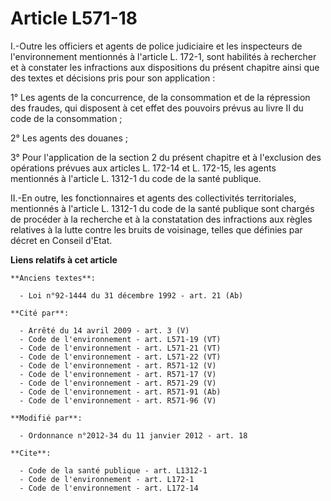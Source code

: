 # Article L571-18

I.-Outre les officiers et agents de police judiciaire et les inspecteurs de l'environnement mentionnés à l'article L. 172-1,
sont habilités à rechercher et à constater les infractions aux dispositions du présent chapitre ainsi que des textes et
décisions pris pour son application : 

1° Les agents de la concurrence, de la consommation et de la répression des fraudes, qui disposent à cet effet des pouvoirs
prévus au livre II du code de la consommation ; 

2° Les agents des douanes ; 

3° Pour l'application de la section 2 du présent chapitre et à l'exclusion des opérations prévues aux articles L. 172-14 et
L. 172-15, les agents mentionnés à l'article L. 1312-1 du code de la santé publique. 

II.-En outre, les fonctionnaires et agents des collectivités territoriales, mentionnés à l'article L. 1312-1 du code de la
santé publique sont chargés de procéder à la recherche et à la constatation des infractions aux règles relatives à la lutte
contre les bruits de voisinage, telles que définies par décret en Conseil d'Etat.

**Liens relatifs à cet article**

	**Anciens textes**:

	  - Loi n°92-1444 du 31 décembre 1992 - art. 21 (Ab)

	**Cité par**:

	  - Arrêté du 14 avril 2009 - art. 3 (V)
	  - Code de l'environnement - art. L571-19 (VT)
	  - Code de l'environnement - art. L571-21 (VT)
	  - Code de l'environnement - art. L571-22 (VT)
	  - Code de l'environnement - art. R571-12 (V)
	  - Code de l'environnement - art. R571-17 (V)
	  - Code de l'environnement - art. R571-29 (V)
	  - Code de l'environnement - art. R571-91 (Ab)
	  - Code de l'environnement - art. R571-96 (V)

	**Modifié par**:

	  - Ordonnance n°2012-34 du 11 janvier 2012 - art. 18

	**Cite**:

	  - Code de la santé publique - art. L1312-1
	  - Code de l'environnement - art. L172-1
	  - Code de l'environnement - art. L172-14
